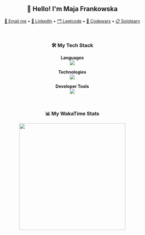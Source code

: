 <h2 align="center">👋 Hello! I'm Maja Frankowska</h2>

<p align="center">
  <a href="mailto:majafrankowskawork@gmail.com">📧 Email me</a> •
  <a href="https://www.linkedin.com/in/majafrankowska/">💼 LinkedIn</a> •
  <a href="https://www.leetcode.com/majafrankowska/">🗂️ Leetcode</a> • 
  <a href="https://www.codewars.com/users/majafrankowska">🎌 Codewars</a> •
  <a href="https://www.sololearn.com/profile/9348645">📋 Sololearn</a> 
</p>
<br>

<h3 align="center">🛠 My Tech Stack</h3>

<div align="center">

**Languages**  
<img src="https://skillicons.dev/icons?i=java,py,cs,cpp,js,html,css,bash" />

**Technologies**  
<img src="https://skillicons.dev/icons?i=azure,gcp,aws,spring,maven,django,wordpress" />


**Developer Tools**  
<img src="https://skillicons.dev/icons?i=git,kubernetes,docker,eclipse,vscode" />

</div>

<br>

<div align="center">
  <h3>📊 My WakaTime Stats</h3>
  <img height="350" src="https://wakatime.com/share/@majafrankowska/7dd581fb-c994-471d-9eaf-7851e3b61b54.svg"/>
  <!-- Optional second chart -->
   <!-- <img height="350" src="https://wakatime.com/share/@majafrankowska/71af26ce-e164-48cd-809f-64e3f347d530.svg"/> -->
</div>
